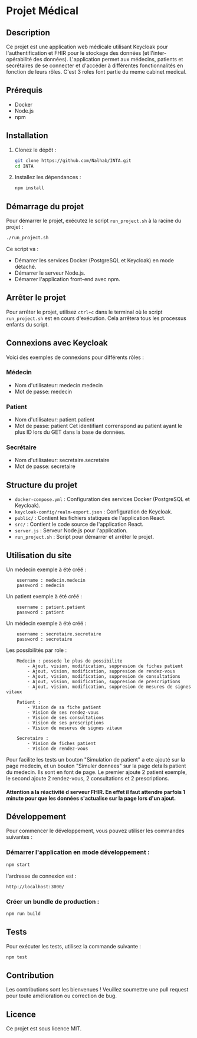 # Projet Médical

## Description
Ce projet est une application web médicale utilisant Keycloak pour l'authentification et FHIR pour le stockage des données (et l'inter-opérabilité des données). L'application permet aux médecins, patients et secrétaires de se connecter et d'accéder à différentes fonctionnalités en fonction de leurs rôles. C'est 3 roles font partie du meme cabinet medical.

## Prérequis
- Docker
- Node.js
- npm

## Installation
1. Clonez le dépôt :
    ```sh
    git clone https://github.com/Nalhab/INTA.git
    cd INTA
    ```

2. Installez les dépendances :
    ```sh
    npm install
    ```

## Démarrage du projet
Pour démarrer le projet, exécutez le script `run_project.sh` à la racine du projet :
```sh
./run_project.sh
```

Ce script va :
- Démarrer les services Docker (PostgreSQL et Keycloak) en mode détaché.
- Démarrer le serveur Node.js.
- Démarrer l'application front-end avec npm.

## Arrêter le projet
Pour arrêter le projet, utilisez `ctrl+c` dans le terminal où le script `run_project.sh` est en cours d'exécution. Cela arrêtera tous les processus enfants du script.

## Connexions avec Keycloak
Voici des exemples de connexions pour différents rôles :

### Médecin
- Nom d'utilisateur: medecin.medecin
- Mot de passe: medecin

### Patient
- Nom d'utilisateur: patient.patient
- Mot de passe: patient
Cet identifiant correnspond au patient ayant le plus ID lors du GET dans la base de données.

### Secrétaire
- Nom d'utilisateur: secretaire.secretaire
- Mot de passe: secretaire

## Structure du projet
- `docker-compose.yml` : Configuration des services Docker (PostgreSQL et Keycloak).
- `keycloak-config/realm-export.json` : Configuration de Keycloak.
- `public/` : Contient les fichiers statiques de l'application React.
- `src/` : Contient le code source de l'application React.
- `server.js` : Serveur Node.js pour l'application.
- `run_project.sh` : Script pour démarrer et arrêter le projet.

## Utilisation du site
Un médecin exemple à été créé :
```
    username : medecin.medecin
    password : medecin
```

Un patient exemple à été créé :
```
    username : patient.patient
    password : patient
```

Un médecin exemple à été créé :
```
    username : secretaire.secretaire
    password : secretaire
```

Les possibilités par role :
```
    Medecin : possede le plus de possibilite
        - Ajout, vision, modification, suppresion de fiches patient
        - Ajout, vision, modification, suppresion de rendez-vous
        - Ajout, vision, modification, suppresion de consultations
        - Ajout, vision, modification, suppresion de prescriptions
        - Ajout, vision, modification, suppresion de mesures de signes vitaux
    
    Patient :
        - Vision de sa fiche patient
        - Vision de ses rendez-vous
        - Vision de ses consultations
        - Vision de ses prescriptions
        - Vision de mesures de signes vitaux
    
    Secretaire :
        - Vision de fiches patient
        - Vision de rendez-vous
```

Pour facilite les tests un bouton "Simulation de patient" a ete ajouté sur la page medecin, et un bouton "Simuler donnees" sur la page details patient du medecin. Ils sont en font de page. Le premier ajoute 2 patient exemple, le second ajoute 2 rendez-vous, 2 consultations et 2 prescriptions.

#### Attention a la réactivité d serveur FHIR. En effet il faut attendre parfois 1 minute pour que les données s'actualise sur la page lors d'un ajout. 

## Développement
Pour commencer le développement, vous pouvez utiliser les commandes suivantes :

### Démarrer l'application en mode développement :
```sh
npm start
```
l'ardresse de connexion est :
```
http://localhost:3000/
```

### Créer un bundle de production :
```sh
npm run build
```

## Tests
Pour exécuter les tests, utilisez la commande suivante :
```sh
npm test
```

## Contribution
Les contributions sont les bienvenues ! Veuillez soumettre une pull request pour toute amélioration ou correction de bug.

## Licence
Ce projet est sous licence MIT.
